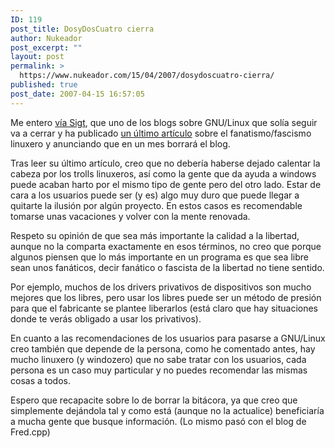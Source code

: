 ```yaml
---
ID: 119
post_title: DosyDosCuatro cierra
author: Nukeador
post_excerpt: ""
layout: post
permalink: >
  https://www.nukeador.com/15/04/2007/dosydoscuatro-cierra/
published: true
post_date: 2007-04-15 16:57:05
---
```

Me entero <a href="http://sigt.net/archivo/cierra-dosydoscuatro.xhtml">vía Sigt</a>, que uno de los blogs sobre GNU/Linux que solía seguir va a cerrar y ha publicado <a href="http://dosydoscuatro.wordpress.com/2007/04/02/adios-amigos-adios/">un último artículo</a> sobre el fanatismo/fascismo linuxero y anunciando que en un mes borrará el blog.

Tras leer su último artículo, creo que no debería haberse dejado calentar la cabeza por los trolls linuxeros, así como la gente que da ayuda a windows puede acaban harto por el mismo tipo de gente pero del otro lado. Estar de cara a los usuarios puede ser (y es) algo muy duro que puede llegar a quitarte la ilusión por algún proyecto. En estos casos es recomendable tomarse unas vacaciones y volver con la mente renovada.

Respeto su opinión de que sea más importante la calidad a la libertad, aunque no la comparta exactamente en esos términos, no creo que porque algunos piensen que lo más importante en un programa es que sea libre sean unos fanáticos, decir fanático o fascista de la libertad no tiene sentido. 

Por ejemplo, muchos de los drivers privativos de dispositivos son mucho mejores que los libres, pero usar los libres puede ser un método de presión para que el fabricante se plantee liberarlos (está claro que hay situaciones donde te verás obligado a usar los privativos).

En cuanto a las recomendaciones de los usuarios para pasarse a GNU/Linux creo también que depende de la persona, como he comentado antes, hay mucho linuxero (y windozero) que no sabe tratar con los usuarios, cada persona es un caso muy particular y no puedes recomendar las mismas cosas a todos.

Espero que recapacite sobre lo de borrar la bitácora, ya que creo que simplemente dejándola tal y como está (aunque no la actualice) beneficiaría a mucha gente que busque información. (Lo mismo pasó con el blog de Fred.cpp)